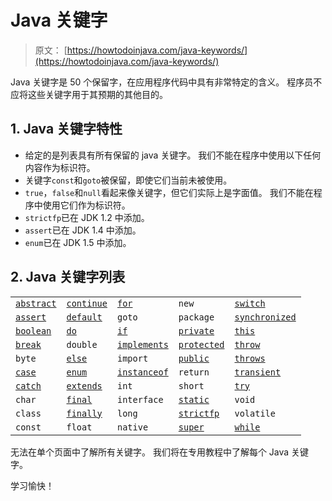 # Java 关键字

> 原文： [https://howtodoinjava.com/java-keywords/](https://howtodoinjava.com/java-keywords/)

Java 关键字是 50 个保留字，在应用程序代码中具有非常特定的含义。 程序员不应将这些关键字用于其预期的其他目的。

## 1\. Java 关键字特性

*   给定的是列表具有所有保留的 java 关键字。 我们不能在程序中使用以下任何内容作为标识符。
*   关键字`const`和`goto`被保留，即使它们当前未被使用。
*   `true`，`false`和`null`看起来像关键字，但它们实际上是字面值。 我们不能在程序中使用它们作为标识符。
*   `strictfp`已在 JDK 1.2 中添加。
*   `assert`已在 JDK 1.4 中添加。
*   `enum`已在 JDK 1.5 中添加。

## 2\. Java 关键字列表

| | | | | |
| --- | --- | --- | --- | --- |
| [`abstract`](https://howtodoinjava.com/java/basics/abstract-keyword/) | [`continue`](https://howtodoinjava.com/java/basics/continue-keyword-statement-in-java/) | [`for`](https://howtodoinjava.com/java/basics/for-loop-in-java/) | `new` | [`switch`](https://howtodoinjava.com/java/basics/switch-statement-in-java/) |
| [`assert`](https://howtodoinjava.com/java/basics/java-assert/) | [`default`](https://howtodoinjava.com/java8/default-methods-in-java-8/) | `goto` | `package` | [`synchronized`](https://howtodoinjava.com/java/multi-threading/java-synchronized/) |
| [`boolean`](https://howtodoinjava.com/java/basics/java-boolean/) | [`do`](https://howtodoinjava.com/java/basics/do-while-loop-in-java/) | [`if`](https://howtodoinjava.com/java/basics/if-else-statement-in-java/) | [`private`](https://howtodoinjava.com/oops/java-access-modifiers/) | [`this`](https://howtodoinjava.com/java/basics/this-vs-super/) |
| [`break`](https://howtodoinjava.com/java/basics/break-keyword-statement-in-java/) | `double` | [`implements`](https://howtodoinjava.com/oops/extends-vs-implements/) | [`protected`](https://howtodoinjava.com/oops/java-access-modifiers/) | [`throw`](https://howtodoinjava.com/java/exception-handling/throw-vs-throws/) |
| `byte` | [`else`](https://howtodoinjava.com/java/basics/if-else-statement-in-java/) | `import` | [`public`](https://howtodoinjava.com/oops/java-access-modifiers/) | [`throws`](https://howtodoinjava.com/java/exception-handling/throw-vs-throws/) |
| [`case`](https://howtodoinjava.com/java/basics/switch-statement-in-java/) | [`enum`](https://howtodoinjava.com/java/enum/guide-for-understanding-enum-in-java/) | [`instanceof`](https://howtodoinjava.com/oops/java-instanceof/) | `return` | [`transient`](https://howtodoinjava.com/java/basics/transient-keyword-in-java-with-real-time-example/) |
| [`catch`](https://howtodoinjava.com/java/exception-handling/try-catch-finally/) | [`extends`](https://howtodoinjava.com/oops/extends-vs-implements/) | `int` | `short` | [`try`](https://howtodoinjava.com/java/exception-handling/try-catch-finally/) |
| `char` | [`final`](https://howtodoinjava.com/java/basics/final-finally-finalize/) | `interface` | [`static`](https://howtodoinjava.com/java/basics/java-static-keyword/) | `void` |
| `class` | [`finally`](https://howtodoinjava.com/java/exception-handling/try-catch-finally/) | `long` | [`strictfp`](https://howtodoinjava.com/java/basics/strictfp-modifier/) | `volatile` |
| `const` | `float` | `native` | [`super`](https://howtodoinjava.com/java/basics/this-vs-super/) | [`while`](https://howtodoinjava.com/java/basics/while-loop-in-java/) |

无法在单个页面中了解所有关键字。 我们将在专用教程中了解每个 Java 关键字。

学习愉快！